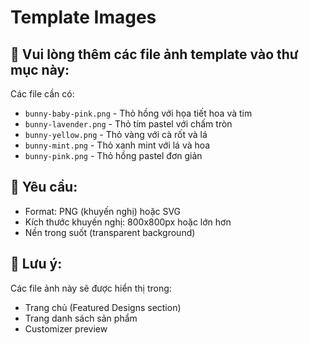 # Template Images

## 📁 Vui lòng thêm các file ảnh template vào thư mục này:

Các file cần có:
- `bunny-baby-pink.png` - Thỏ hồng với họa tiết hoa và tim
- `bunny-lavender.png` - Thỏ tím pastel với chấm tròn
- `bunny-yellow.png` - Thỏ vàng với cà rốt và lá
- `bunny-mint.png` - Thỏ xanh mint với lá và hoa  
- `bunny-pink.png` - Thỏ hồng pastel đơn giản

## 🎨 Yêu cầu:
- Format: PNG (khuyến nghị) hoặc SVG
- Kích thước khuyến nghị: 800x800px hoặc lớn hơn
- Nền trong suốt (transparent background)

## 📝 Lưu ý:
Các file ảnh này sẽ được hiển thị trong:
- Trang chủ (Featured Designs section)
- Trang danh sách sản phẩm
- Customizer preview


